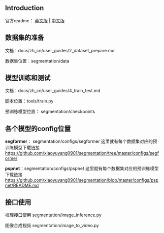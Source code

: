 ## Introduction
官方readme： [英文版](README-original.md)  | [中文版](README_zh-CN.md)

## 数据集的准备    
文档：docs/zh_cn/user_guides/2_dataset_prepare.md

数据集位置：segmentation/data

## 模型训练和测试  
文档：docs/zh_cn/user_guides/4_train_test.md

脚本位置：tools/train.py

预训练模型位置： segmentation/checkpoints


## 各个模型的config位置
**segformer**： segmentation/configs/segformer
这里就有每个数据集对应的预训练模型下载链接   https://github.com/xiaoyuyang0901/segmentation/tree/master/configs/segformer

**pspnet**：segmentation/configs/pspnet
这里就有每个数据集对应的预训练模型下载链接   https://github.com/xiaoyuyang0901/segmentation/blob/master/configs/pspnet/README.md

## 接口使用
推理接口使用 segmentation/image_inference.py

图像合成视频 segmentation/image_to_video.py
